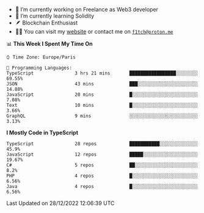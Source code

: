 - 🔭 I’m currently working on Freelance as Web3 developer
- 🌱 I’m currently learning Solidity
- 🪶 Blockchain Enthusiast
- 👨‍💻 You can visit my [website](https://f1tch.xyz) or contact me on [`f1tch@proton.me`](mailto:f1tch@proton.me)

<!--START_SECTION:waka-->
📊 **This Week I Spent My Time On** 

```text
⌚︎ Time Zone: Europe/Paris

💬 Programming Languages: 
TypeScript               3 hrs 21 mins       █████████████████░░░░░░░░   69.55% 
JSON                     43 mins             ███░░░░░░░░░░░░░░░░░░░░░░   14.88% 
JavaScript               20 mins             █░░░░░░░░░░░░░░░░░░░░░░░░   7.08% 
Text                     10 mins             █░░░░░░░░░░░░░░░░░░░░░░░░   3.66% 
GraphQL                  9 mins              ░░░░░░░░░░░░░░░░░░░░░░░░░   3.13%

```

**I Mostly Code in TypeScript** 

```text
TypeScript               28 repos            ███████████░░░░░░░░░░░░░░   45.9% 
JavaScript               12 repos            █████░░░░░░░░░░░░░░░░░░░░   19.67% 
C#                       5 repos             ██░░░░░░░░░░░░░░░░░░░░░░░   8.2% 
PHP                      4 repos             █░░░░░░░░░░░░░░░░░░░░░░░░   6.56% 
Java                     4 repos             █░░░░░░░░░░░░░░░░░░░░░░░░   6.56%

```



 Last Updated on 28/12/2022 12:06:39 UTC
<!--END_SECTION:waka-->
